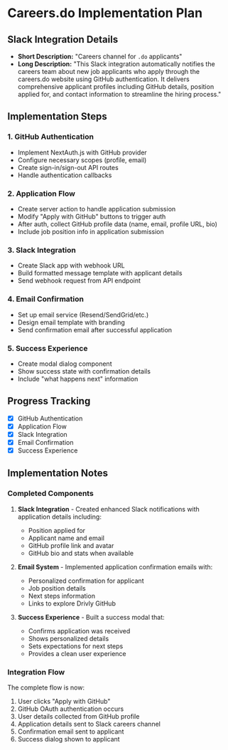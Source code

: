# Careers.do Implementation Plan

## Slack Integration Details

- **Short Description:** "Careers channel for `.do` applicants"
- **Long Description:** "This Slack integration automatically notifies the careers team about new job applicants who apply through the careers.do website using GitHub authentication. It delivers comprehensive applicant profiles including GitHub details, position applied for, and contact information to streamline the hiring process."

## Implementation Steps

### 1. GitHub Authentication

- Implement NextAuth.js with GitHub provider
- Configure necessary scopes (profile, email)
- Create sign-in/sign-out API routes
- Handle authentication callbacks

### 2. Application Flow

- Create server action to handle application submission
- Modify "Apply with GitHub" buttons to trigger auth
- After auth, collect GitHub profile data (name, email, profile URL, bio)
- Include job position info in application submission

### 3. Slack Integration

- Create Slack app with webhook URL
- Build formatted message template with applicant details
- Send webhook request from API endpoint

### 4. Email Confirmation

- Set up email service (Resend/SendGrid/etc.)
- Design email template with branding
- Send confirmation email after successful application

### 5. Success Experience

- Create modal dialog component
- Show success state with confirmation details
- Include "what happens next" information

## Progress Tracking

- [x] GitHub Authentication
- [x] Application Flow
- [x] Slack Integration
- [x] Email Confirmation
- [x] Success Experience

## Implementation Notes

### Completed Components

1. **Slack Integration** - Created enhanced Slack notifications with application details including:

   - Position applied for
   - Applicant name and email
   - GitHub profile link and avatar
   - GitHub bio and stats when available

2. **Email System** - Implemented application confirmation emails with:

   - Personalized confirmation for applicant
   - Job position details
   - Next steps information
   - Links to explore Drivly GitHub

3. **Success Experience** - Built a success modal that:
   - Confirms application was received
   - Shows personalized details
   - Sets expectations for next steps
   - Provides a clean user experience

### Integration Flow

The complete flow is now:

1. User clicks "Apply with GitHub"
2. GitHub OAuth authentication occurs
3. User details collected from GitHub profile
4. Application details sent to Slack careers channel
5. Confirmation email sent to applicant
6. Success dialog shown to applicant
